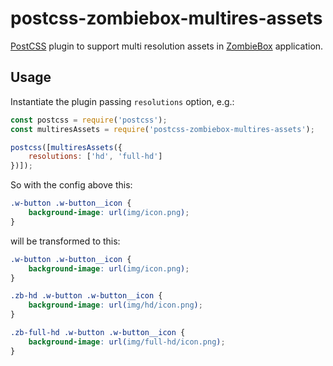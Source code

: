 # postcss-zombiebox-multires-assets

[PostCSS](https://github.com/postcss/postcss) plugin to support multi resolution assets in [ZombieBox](https://zombiebox.tv) application.

## Usage

Instantiate the plugin passing `resolutions` option, e.g.:

```javascript
const postcss = require('postcss');
const multiresAssets = require('postcss-zombiebox-multires-assets');

postcss([multiresAssets({
	resolutions: ['hd', 'full-hd']
})]);
```

So with the config above this:

```css
.w-button .w-button__icon {
	background-image: url(img/icon.png);
}
``` 

will be transformed to this:

```css
.w-button .w-button__icon {
	background-image: url(img/icon.png);
}

.zb-hd .w-button .w-button__icon {
	background-image: url(img/hd/icon.png);
}

.zb-full-hd .w-button .w-button__icon {
	background-image: url(img/full-hd/icon.png);
}
``` 
